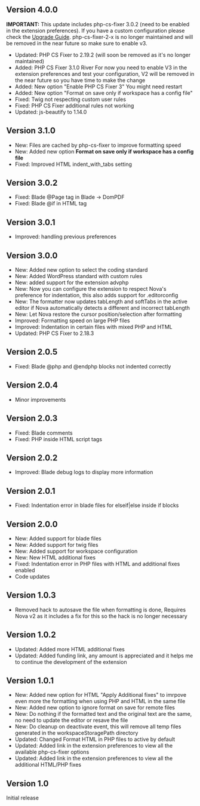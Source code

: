 ## Version 4.0.0

**IMPORTANT:** This update includes php-cs-fixer 3.0.2 (need to be enabled in the extension preferences). If you have a custom configuration please check the [Upgrade Guide](https://github.com/FriendsOfPHP/PHP-CS-Fixer/blob/v3.0.0/UPGRADE-v3.md). php-cs-fixer-2-x is no longer maintained and will be removed in the near future so make sure to enable v3.

- Updated: PHP CS Fixer to 2.19.2 (will soon be removed as it's no longer maintained)
- Added: PHP CS Fixer 3.1.0 River For now you need to enable V3 in the extension preferences and test your configuration, V2 will be removed in the near future so you have time to make the change
- Added: New option "Enable PHP CS Fixer 3" You might need restart
- Added: New option "Format on save only if workspace has a config file"
- Fixed: Twig not respecting custom user rules
- Fixed: PHP CS Fixer additional rules not working
- Updated: js-beautify to 1.14.0

## Version 3.1.0

- New: Files are cached by php-cs-fixer to improve formatting speed
- New: Added new option **Format on save only if workspace has a config file**
- Fixed: Improved HTML indent_with_tabs setting

## Version 3.0.2

- Fixed: Blade @Page tag in Blade -> DomPDF
- Fixed: Blade @if in HTML tag

## Version 3.0.1

- Improved: handling previous preferences

## Version 3.0.0

- New: Added new option to select the coding standard
- New: Added WordPress standard with custom rules
- New: added support for the extension advphp
- New: Now you can configure the extension to respect Nova's preference for indentation, this also adds support for .editorconfig
- New: The formatter now updates tabLength and softTabs in the active editor if Nova automatically detects a different and incorrect tabLength
- New: Let Nova restore the cursor position/selection after formatting
- Improved: Formatting speed on large PHP files
- Improved: Indentation in certain files with mixed PHP and HTML
- Updated: PHP CS Fixer to 2.18.3

## Version 2.0.5

- Fixed: Blade @php and @endphp blocks not indented correctly

## Version 2.0.4

- Minor improvements

## Version 2.0.3

- Fixed: Blade comments
- Fixed: PHP inside HTML script tags

## Version 2.0.2

- Improved: Blade debug logs to display more information

## Version 2.0.1

- Fixed: Indentation error in blade files for elseif|else inside if blocks

## Version 2.0.0

- New: Added support for blade files
- New: Added support for twig files
- New: Added support for workspace configuration
- New: New HTML additional fixes
- Fixed: Indentation error in PHP files with HTML and additional fixes enabled
- Code updates

## Version 1.0.3

- Removed hack to autosave the file when formatting is done, Requires Nova v2 as it includes a fix for this so the hack is no longer necessary

## Version 1.0.2

- Updated: Added more HTML additional fixes
- Updated: Added funding link, any amount is appreciated and it helps me to continue the development of the extension

## Version 1.0.1

- New: Added new option for HTML "Apply Additional fixes" to imrpove even more the formatting when using PHP and HTML in the same file
- New: Added new option to ignore format on save for remote files
- New: Do nothing if the formatted text and the original text are the same, no need to update the editor or resave the file
- New: Do cleanup on deactivate event, this will remove all temp files generated in the workspaceStoragePath directory
- Updated: Changed Format HTML in PHP files to active by default
- Updated: Added link in the extension preferences to view all the available php-cs-fixer options
- Updated: Added link in the extension preferences to view all the additional HTML/PHP fixes

## Version 1.0

Initial release
